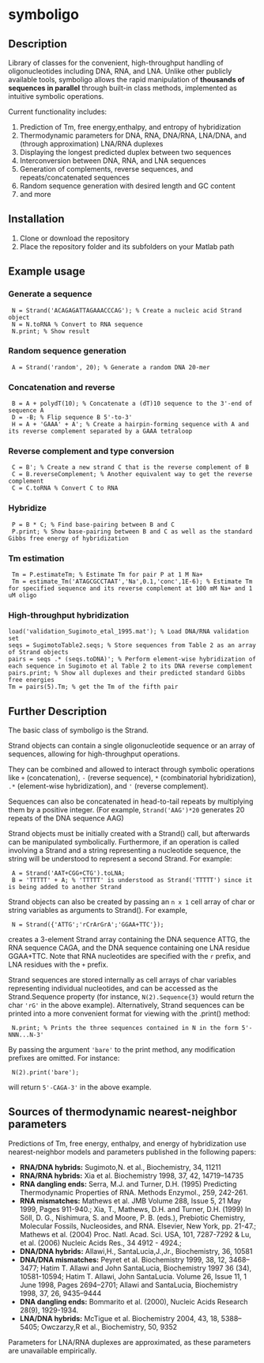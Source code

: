 # symboligo

## Description
Library of classes for the convenient, high-throughput handling of 
oligonucleotides including DNA, RNA, and LNA.  Unlike other publicly 
available tools, symboligo allows the rapid manipulation of **thousands
of sequences in parallel** through built-in class methods, implemented as intuitive
symbolic operations.

Current functionality includes:
1. Prediction of Tm, free energy,enthalpy, and entropy of hybridization
2. Thermodynamic parameters for DNA, RNA, DNA/RNA, LNA/DNA, and (through approximation) LNA/RNA duplexes
3. Displaying the longest predicted duplex between two sequences
4. Interconversion between DNA, RNA, and LNA sequences
5. Generation of complements, reverse sequences, and repeats/concatenated sequences
6. Random sequence generation with desired length and GC content
7. and more

## Installation
1. Clone or download the repository
2. Place the repository folder and its subfolders on your Matlab path

## Example usage
### Generate a sequence
     N = Strand('ACAGAGATTAGAAACCCAG'); % Create a nucleic acid Strand object
     N = N.toRNA % Convert to RNA sequence
     N.print; % Show result

### Random sequence generation
     A = Strand('random', 20); % Generate a random DNA 20-mer

### Concatenation and reverse
     B = A + polydT(10); % Concatenate a (dT)10 sequence to the 3'-end of sequence A
     D = -B; % Flip sequence B 5'-to-3'
     H = A + 'GAAA' + A'; % Create a hairpin-forming sequence with A and its reverse complement separated by a GAAA tetraloop

### Reverse complement and type conversion
     C = B'; % Create a new strand C that is the reverse complement of B
     C = B.reverseComplement; % Another equivalent way to get the reverse complement
     C = C.toRNA % Convert C to RNA

### Hybridize
     P = B * C; % Find base-pairing between B and C
     P.print; % Show base-pairing between B and C as well as the standard Gibbs free energy of hybridization

### Tm estimation
     Tm = P.estimateTm; % Estimate Tm for pair P at 1 M Na+
     Tm = estimate_Tm('ATAGCGCCTAAT','Na',0.1,'conc',1E-6); % Estimate Tm for specified sequence and its reverse complement at 100 mM Na+ and 1 uM oligo

### High-throughput hybridization
    load('validation_Sugimoto_etal_1995.mat'); % Load DNA/RNA validation set
    seqs = SugimotoTable2.seqs; % Store sequences from Table 2 as an array of Strand objects
    pairs = seqs .* (seqs.toDNA)'; % Perform element-wise hybridization of each sequence in Sugimoto et al Table 2 to its DNA reverse complement
    pairs.print; % Show all duplexes and their predicted standard Gibbs free energies
    Tm = pairs(5).Tm; % get the Tm of the fifth pair

## Further Description
The basic class of symboligo is the Strand.  

Strand objects can contain a single oligonucleotide sequence or an array of sequences, allowing for high-throughput operations.

They can be combined and allowed to interact through
symbolic operations like `+` (concatenation), `-` (reverse sequence), `*` 
(combinatorial hybridization), `.*` (element-wise hybridization), and `'` (reverse complement).

Sequences can also be concatenated in head-to-tail repeats by multiplying them by a positive integer.
(For example, `Strand('AAG')*20` generates 20 repeats of the DNA sequence AAG)

Strand objects must be initially created with a Strand() call, but afterwards can be manipulated symbolically.
Furthermore, if an operation is called involving a Strand and a string representing a nucleotide sequence, 
the string will be understood to represent a second Strand.  For example:

     A = Strand('AAT+CGG+CTG').toLNA;
     B = 'TTTTT' + A; % 'TTTTT' is understood as Strand('TTTTT') since it is being added to another Strand

Strand objects can also be created by passing an `n x 1` cell array of char or string variables as arguments to Strand().  For example,

     N = Strand({'ATTG';'rCrArGrA';'GGAA+TTC'});

creates a 3-element Strand array containing the DNA sequence ATTG, the RNA sequence CAGA, and the DNA sequence containing one LNA residue GGAA+TTC.  Note that RNA nucleotides are specified with the `r` prefix, and LNA residues with the `+` prefix.

Strand sequences are stored internally as cell arrays of char variables representing individual nucleotides, 
and can be accessed as the Strand.Sequence property (for instance, `N(2).Sequence{3}` would return the char `'rG'` in the above example).
Alternatively, Strand sequences can be printed into a more convenient format for viewing with the .print() method:

     N.print; % Prints the three sequences contained in N in the form 5'-NNN...N-3'

By passing the argument `'bare'` to the print method, any modification prefixes are omitted.  For instance:

     N(2).print('bare');

will return `5'-CAGA-3'` in the above example.

## Sources of thermodynamic nearest-neighbor parameters
Predictions of Tm, free energy, enthalpy, and energy of hybridization use nearest-neighbor models and parameters published in the following papers:
- **RNA/DNA hybrids:** Sugimoto,N. et al., Biochemistry, 34, 11211
- **RNA/RNA hybrids:** Xia et al. Biochemistry 1998, 37, 42, 14719–14735
- **RNA dangling ends:** Serra, M.J. and Turner, D.H. (1995) Predicting Thermodynamic Properties of RNA. Methods Enzymol., 259, 242-261.
- **RNA mismatches:** Mathews et al. JMB Volume 288, Issue 5, 21 May 1999, Pages 911-940.; Xia, T., Mathews, D.H. and Turner, D.H. (1999) In Söll, D. G., Nishimura, S. and Moore, P. B. (eds.), Prebiotic Chemistry, Molecular Fossils, Nucleosides, and RNA. Elsevier, New York, pp. 21-47.; Mathews et al. (2004) Proc. Natl. Acad. Sci. USA, 101, 7287-7292 & Lu, et al. (2006) Nucleic Acids Res., 34 4912 - 4924.; 
- **DNA/DNA hybrids:** Allawi,H., SantaLucia,J.,Jr., Biochemistry, 36, 10581
- **DNA/DNA mismatches:** Peyret et al. Biochemistry 1999, 38, 12, 3468–3477; Hatim T. Allawi and John SantaLucia, Biochemistry 1997 36 (34), 10581-10594; Hatim T. Allawi, John SantaLucia. Volume 26, Issue 11, 1 June 1998, Pages 2694–2701; Allawi and SantaLucia, Biochemistry 1998, 37, 26, 9435–9444
- **DNA dangling ends:** Bommarito et al. (2000), Nucleic Acids Research 28(9), 1929-1934.
- **LNA/DNA hybrids:** McTigue et al. Biochemistry 2004, 43, 18, 5388–5405; Owczarzy,R et al., Biochemistry, 50, 9352

Parameters for LNA/RNA duplexes are approximated, as these parameters are unavailable empirically.

